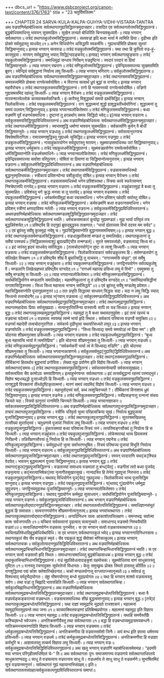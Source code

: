 +++
dbcs_url = "https://www.dsbcproject.org/canon-text/content/376/1763"
title = "23 चतुर्विंशतितमः"

+++
CHAPTER 24
SARVA-KULA-KALPA-GUHYA-VIDHI-VISTARA-TANTRA
अथ वज्रपाणिर्महाबोधिसत्वः सर्वतथागतगुह्यसिद्धितन्त्रमुदाजहार। तत्रादित एव सर्वतथागतोत्तमसिद्धिगुह्यतन्त्रं।
बुद्धबोधिसमाधिन्तु भावयन् सुसमाहितः।
सुखेन लभ्यते बोधिरिति चिन्त्यावबुध्यती-॥
त्याह भगवान् सर्वतथागतः॥
तत्रेदं तथागतकुलोत्तमसिद्धिगुह्यतन्त्रं।
सत्ववज्रां हृदि बध्वा भार्या मे त्वमिति प्रिया।
दृढीभव इति प्रोक्ते सर्वमुद्रास्तु साधयेत्॥१॥
अनेन विधियोगेन असिद्धापि स्वकर्मभिः।
गुह्यभार्यामिति प्रोक्त्वा सुतरां सिद्धिमाप्नुयाद्॥
इत्याह भगवान् सत्ववज्रः॥
तत्रेदं वज्रकुलोत्तमसिद्धिगुह्यतन्त्रं।
यथा तथा हि कुपितो वज्र-हुं-कारमुद्रया।
मारयन् सर्वबुद्धांस्तु भयात् सिद्धि[न्ददङ्करेद्॥
इत्याह] भगवान् सर्वतथागतहुङ्कारः॥
तत्रेदं पद्मकुलोत्तमसिद्धिगुह्यतन्त्रं।
समाधिमुद्रां सन्धाय निरीक्षन् वज्रदृष्टिना।
स्वदारं परदारं वा प्रियां सिद्धिमवाप्नुयते-॥
त्याह भगवान् पद्मरागः॥
तत्रेदं मणिकुलोत्तमसिद्धिगुह्यतन्त्रं। 
द्वयेन्द्रियसमापत्त्या सुखमग्रमिति ब्रूवन्।
स्वेन्द्रियं सर्वबुद्धानां निर्यात्य लघु सिध्यती-॥
त्याह भगवान् मणिरागः॥
सर्वकुलोत्तमसिद्धिगुह्यतन्त्रः॥
अथ वज्रपाणिर्महाबोधिसत्वः सर्वतथागतसमयसिद्धिगुह्यतन्त्रमुदाजहार। तत्रेदं तथागतसमयसिद्धिगुह्यतन्त्रं। 
समयस्त्वमिति प्रोक्त्वा रागयेत्सर्वयोषितः।
म विरागय सत्वार्थं ध्रुवं बुद्धां स रागयेद्॥
इत्याह भगवान् महावैरोचनः॥
तत्रेदं तथागतकुलसमयसिद्धिगुह्यतन्त्रं।
रागो हि नावमन्तव्यो रागयेत्सर्वयोषितः।
वज्रिणो गुह्यसमयमिदं रक्षंस्तु सिध्यती-॥
त्याह भगवान् वैरोचनः॥
तत्रेदं वज्रकुलसमयसिद्धिगुह्यतन्त्रं।
मारयन्मारयेल्लोकं कायवाक्कर्मसत्क्रियैः।
हूं-कारैस्तु विशुद्ध्यर्थं समयो ह्यर्थसिद्धिद॥
इत्याह भगवान् त्रिलोकविजयः।
तत्रेदं पद्मकुलसमयसिद्धिगुह्यतन्त्रं।
रागः शुद्धात्मनां शुद्धो ह्यशुद्धस्तीर्थ्ययोगिनां।
शुद्धात्मनां तु समयं पालयन् सिद्धिमाप्नुयाद्॥
इत्याह भगवानवलोकितेश्वरः॥
तत्रेदं मणिकुलसमयसिद्धिगुह्यतन्त्रं।
बध्वा वज्रमणिं पूर्वं वज्रगर्भसमाधिना।
दुष्टानां तु हरन्नर्थान् समयः सिद्धिदो भवेद्॥
इ]त्याह भगवान् वज्ररत्नः॥
सर्वकुलसमयसिद्धिगुह्यविधिविस्तरतन्त्रं॥
अथ वज्रपाणिर्महाबोधिसत्वः सर्वतथागतधर्मसिद्धिगुह्यतन्त्रमुदाजहार। तत्रेदं तथागतधर्मसिद्धिगुह्यतन्त्रं।
स्वभावशुद्धिं धर्माणां भावयन् सुसमाहितः।
सर्वकार्याणि कुर्वन् वै बोधीं सिद्धिमवाप्नुते-॥
त्याह भगवान् वज्रधातुः॥
तत्रेदं तथागतकुलधर्मसिद्धिगुह्यतन्त्रं।
सर्वसत्वानुरागश्च विषयेष्वविरागिता।
रामारामणशुद्धिस्तु गुह्यधर्मः सुसिद्धिद॥
इत्याह भगवान् वज्रगुह्यः॥
तत्रेदं वज्रकुलधर्मसिद्धिगुह्यतन्त्रं।
नासाहुंकारयोगेन सर्वदुष्टांस्तु मारयन्। 
सूक्ष्मवज्रसमाधिस्थः परां सिद्धिमवाप्नुयाद्॥
इत्याह भगवान् धर्महुंकारः॥
तत्रेदं पद्मकुलधर्मसिद्धिगुह्यतन्त्रं।
सूक्ष्मवज्रप्रयोगेण रामयेत्सर्वयोषितः।
धर्मसिद्धिमवाप्नोति वज्रधर्मसमाधिने-॥
त्याह भगवानवलोकितेश्वरः।
तत्रेदं मणिकुलधर्मसिद्धिगुह्यतन्त्रं।
द्वयेन्द्रियसमापत्त्या सर्वाशा परिपूरयन्। 
योषितां वा प्रियाणां वा सिद्धिमाप्नोत्यनुत्तराम्।
इत्याह भगवान् वज्ररत्नः॥
सर्वकुलधर्मसिद्धिगुह्यविधिविस्तरतन्त्रं॥
अथ वज्रपाणिर्महाबोधिसत्वः सर्वतथागतकर्मसिद्धिगुह्यतन्त्रमुदाजहार। तत्रेदं तथागतकर्मसिद्धिगुह्यतन्त्रं।
वज्रसत्वसमाधिस्थो बुद्धानुस्मृतिभावकः।
स्त्रीकायं प्रविशन्योन्या वशीकुर्यात्तु योषित॥
इत्याह भगवान् वैरोचनः॥
तत्रेदं तथागतकुलकर्मसिद्धिगुह्यतन्त्रं।
वज्रसत्वसमाधिस्थो भगेन प्रविशंस्तथा।
स्त्रिया काये स्फरेत्सम्यग् निश्चेष्टामपि रागयेद्॥
इत्याह भगवान् वज्ररागः॥
तत्रेदं वज्रकुलकर्मसिद्धिगुह्यतन्त्रं।
वज्रहुंकारमुद्रां वै बध्वा तु सुसमाहितः।
प्रविशंस्तु भगे क्रुद्धः मनसा स तु पातयेद्॥
इत्याह भगवान् वज्रसमयः॥
तत्रेदं पद्मकुलकर्मसिद्धिगुह्यतन्त्रं।
धर्मकर्ममयीमुद्रां बध्वा पद्मसमाधिना।
भगेन प्रविशन् रक्षेदपि सर्वास्तु योषित॥
इत्याह भगवान् वज्रपद्मः।
तत्रेदं मणिकुलकर्मसिद्धिगुह्यतन्त्रं।
कर्मवज्रमणिं बध्वा वज्ररत्नसमाधिना।
भगेन प्रविशन् स्त्रीणां क्षणादाविश्य नर्तती-॥
त्याह भगवान् वज्ररत्नः॥
सर्वकुलकर्मसिद्धिगुह्यविधिविस्तरतन्त्रं॥
अथवज्रपाणिर्महाबोधिसत्वः सर्वतथागतमण्डलशुद्धिसिद्धिगुह्यतन्त्रमुदाजहार। तत्रेदं सर्वतथागतचक्रशुद्धिसिद्धिगुह्यतन्त्रं भवति।
धर्मचक्रसमाकारं कुर्याद्वा गुह्यमण्डलं। 
मुद्रा भार्या परिवृतं तत्र बुद्धन्निवेशयेत्॥१॥ 
प्रविष्ट्वैव हि तद्गुह्यं ब्रूयाद्बुद्धस्य तत्क्षणात्।
“भार्या ह्येतास्तव विभो ददस्व मम सर्वद”॥२॥
एवं ब्रूवंस्तु सर्वेषु कुलमुद्रा नयेषु च। 
गुह्यसिद्धिमवाप्नोति बुद्धानामसमत्विषाम्॥३॥
इत्याह भगवान् बुद्धः॥
तत्रेदं तथागतकुलसर्वमण्डलसिद्धिगुह्यतन्त्रं। 
वज्रधातुप्रतीकाशं मण्डलं तु समालिखेत्। 
तथागतकुलानां तु सर्वेषां परमन्नयं॥
[सिद्धिकामस्त्वाशु] ब्रूयात्प्रवि[ष्टैव तन्मण्डलं]। 
सुरते समयस्त्वंहोः, वज्रसत्वाद्य सिध्य मां॥२॥
इदं जपंस्तु हृदयं साधयेत् सर्वसिद्धयः।
[तत्वचोदनयोगे]न तुष्टः स त्वाशु सिध्यती-॥
त्याह भगवान् वज्रसत्वः॥
तत्रेदं वज्रकुलसर्वमण्डलसिद्धिगुह्यतन्त्रं। 
त्रिलोकविजयाकारं सर्ववज्रकुलस्य हि। 
सर्वमण्डलयोगं तु संलिखेत विचक्षणः॥१॥
तं प्रविष्ट्वैव शीघ्रं वै ब्रूयात्सिद्धिं तु याचयन्। 
“रागात्त्वमसि संभूत”, एवं सर्वेषु सिध्यती-॥२॥
त्याह भगवान् वज्रहुंकारः॥
तत्रेदं पद्मकुलमण्डलसिद्धिगुह्यतन्त्रं।
जगद्विनययोगेन सर्वपद्मकुलेषु वै।
मण्डलानि लिखेत्प्रज्ञस्तं प्रविष्ट्वैव वाग्वदेत्॥१॥ 
“रागधर्म महापद्म प्रसिध्य लघु मे विभो”।
एवमुक्त्वा तु सर्वेषु मण्डलेषु स सिध्यती-॥२॥
त्याह भगवानवलोकितेश्वरः॥
तत्रेदं मणिकुलमण्डलसिद्धिगुह्यतन्त्रं।
सर्वार्थसिद्धियोगेन मण्डलानि समालिखेत्। 
महामणिकुलानां तु तं प्रविष्ट्वैव वाग्वदेत्॥१॥
“सर्वाभिप्रायसिद्धीनां रागाशासिद्धिरुत्तमा। 
सिध्य सिध्य महासत्व भगवन् सर्वसिद्धये”॥२॥
एवं ब्रूवंस्तु सर्वेषु मण्डलेषु प्रवेशतः।
महासिद्धिमवाप्नोति पूजागुह्यमनुत्तरं॥३॥
ततः प्रभृति सिद्धात्मा साधयन् सिद्धयः सदा।
यदा न लघु सिद्धिः स्यात् सिध्यन्ते तत्वचोदनैर्॥४॥
इत्याह भ[गवान् वज्रसत्वः॥]
सर्वकुलमण्डलसिद्धिगुह्यविधिविस्तरतन्त्रं॥
अथ वज्रपाणिर्महाबोधिसत्वः सर्वतथागतसर्वमुद्रागुह्यसिद्धितन्त्रमुदाजहार। तत्रेदं तथागतमुद्रागुह्यसिद्धितन्त्रं। 
तथागतमहादेव्यः प्रियाः सर्वसुखप्रदाः।
सत्यानुपरिवर्तिन्या वास्सत्यैः सापि ता यन्न सिध्यत॥
इत्याह भगवान् बुद्धः॥
तत्रेदं तथागतकुलमहामुद्रागुह्यसिद्धितन्त्रं।
महामुद्रां तु वै बध्वा यथावदनुपूर्वशः।
इदं तत्वं रहस्यं च वज्रवाचा वदेत्वयं॥१॥
वज्रसत्वः स्वयमहं त्वम्मे भार्या हृदि स्थिता।
सर्वकायं परिष्वज्य वज्रगर्वे समुत्क्षिप॥२॥ 
वज्रगर्वा महादेवी तत्वचोदानुरागिता। 
सर्वकाये दृढीभूत्वा यथावत्सिध्यते लघुर्॥३॥
इत्याह भगवान् वज्रगर्वापतिः॥
तत्रेदं वज्रकुलसमयमुद्रागुह्यसिद्धितन्त्रं।
“सिध्य सिध्याद्य समये समयोऽहं त्वं प्रिया मम”।
इति चोदनया शीघ्रमनुरक्ता प्रसिध्यती-॥
त्याह भगवान् वज्रसत्वः॥
तत्रेदं पद्मकुलधर्ममुद्रागुह्यसिद्धितन्त्रं।
“बुध्य बुध्य महासत्वि भार्या मे त्वमतिप्रिया”।
इति चोदनया शीघ्रमनुरक्ता तु सिध्यती-॥
त्याह भगवान् वज्रधर्मः॥
तत्रेदं मणिकुलकर्ममुद्रागुह्यसिद्धितन्त्रं।
“सर्वकर्मकरी भार्या त्वं मे सिध्याद्य वज्रिणि”।
इति चोदनया शीघ्रमनुरक्ता तु सिध्यती-॥
त्याह भगवानाकाशगर्भः॥
सर्वकुलसर्वमुद्रा[गुह्यसि]द्धिविधिविस्तरतन्त्रं॥
अथ वज्रपाणिर्महाबोधिसत्वः सर्वतथागतसमयगुह्यसिद्धितन्त्रमुदाजहार। तत्रेदं तथाग[तसमयगु]ह्यसिद्धितन्त्रं।
तीर्थिकानां हितार्थाय बुद्धभार्या प्रगोपिता। 
लेख्या मुद्रा प्रयोगेण इति विज्ञेय सिध्यती-॥
त्याह भगवान् सर्वतथागत[समयः॥]
तत्रेदं तथागतकुलसमयगुह्यसिद्धितन्त्रं।
सर्वसत्वमनोव्यापी सर्वसत्वसुखप्रदः।
सर्वसत्वपिता चैव कामोऽग्रः समयाग्रिणाम्॥
इत्याहुर्भगवन्तः सर्वतथागताः॥
इदं तत्सर्वबुद्धानां रहस्यं परमाद्भुतं।
विज्ञेय श्रद्दधच्छ्द्धो दुःसाध्योऽपि हि सिध्यती-॥
त्याह भगवान् वज्रधरः॥
तत्रेदं वज्रकुलसमयगुह्यसिद्धितन्त्रं।
रागशुद्ध्यै विरक्तानां तीर्थ्यदृष्टिकृतात्मनां।
मारणं समयं त्वग्रमिदं विज्ञेयं सिध्यती-॥
त्याह भगवान् वज्रधरः॥
तत्रेदं पद्मकुलसमयगुह्यसिद्धितन्त्रं।
महाभूतोद्भवं सर्वं, कथं त्वशुचिरुच्यते ?।
तीर्थिकानां विनाशाय ध्रुवं सिद्धिमवाप्नुयाद्॥
इत्याह भगवान् वज्रनेत्रः॥
तत्रेदं मणिकुलसमयगुह्यसिद्धितन्त्रं।
स्त्रीप्रसङ्गात्तु रत्नानां संचयः क्रियते यदा। 
स्त्रियो ह्यनुत्तरं रत्नमिति चिन्त्यते सिध्यती-॥
त्याह भगवानाज्ञाकरः॥
सर्वकलसमयगुह्यसिद्धिविधिविस्तरतन्त्रः॥
अथ वज्रपाणिर्महाबोधिसत्वः सर्वतथागतपूजागुह्यसिद्धितन्त्रमुदाजहार। तत्रायं तथागतपूजागुह्यसिद्धितन्त्रः।
स्त्रीभिः परिवृतो भूत्वा परिहासक्रिया सुखं।
निर्यात्य बुद्धपूजायां पूजासिद्धिमवाप्नुयाद्॥
इत्याह भगवान् बुद्धः।
तत्रेदं तथागतकुलपूजागुह्यसिद्धितन्त्रं।
सुरतश्रमखिन्नस्तु तत्सौख्यं सुरतोद्भवं।
चतुःप्रणामे पूजायां निर्यात्य लघु सिध्यती-॥
त्याह भगवान् वज्रधरः॥
तत्रेदं वज्रकुलपूजागुह्यसिद्धितन्त्रं।
हुंकारसमयां बध्वा परिष्वज्य स्त्रियं जनं।
तत्परिष्वङ्गसौख्यं तु निर्यात्य हि स सिध्यती-॥
त्याह भगवान् वज्रहुंकारः॥
तत्रेदं पद्मकुलपूजागुह्यसिद्धितन्त्रं।
लोकेश्वरमहं भाव्य प्रियावक्त्रं निरीक्षन्वै।
तन्निरीक्षणसौरव्यं तु निर्यात्य हि स सिध्यती-।
त्याह भगवान् पद्मनेत्रः॥
तत्रेदं मणिकुलपूजागुह्यसिद्धितन्त्रं।
कर्ममुद्राधरो भूत्वा सर्वाभरणभूषितः।
स्त्रियं परिष्वज्य पूजायां विभूतिं निर्यात्य सिध्यती-॥
त्याह भगवान् वज्ररत्नः॥
सर्वकुलपूजागुह्यसिद्धिविधिविस्तरतन्त्रं॥
अथ वज्रपाणिर्महाबोधिसत्वः सर्वतथागतगुह्यपूजासिद्धितन्त्रमुदाजहार। तत्रेदं तथागतगुह्यपूजासिद्धितन्त्रं। 
रमयन् परदाराणि यथा[क]श्चिन्न वेदयेत्। 
भावयन् बुद्धमात्मानं पूजया सिद्धिमाप्नुयाद्॥
इत्याह भगवान् बुद्धः॥
तत्रेदं तथागत[कुल]गुह्यपूजासिद्धितन्त्रं।
वज्रलास्यां समाधाय वज्रमालां तु बन्ध[येत्]।
वज्रगीतां ततो बध्वा पूजयेद् वज्रनृत्यया॥
का[मरत्याभिषेका]ग्र्या नृत्यगीतसुखात्सुखं।
नान्यदस्ति हि तेनेयं गुह्यपूजा निरुत्तरा॥
तत्रेदं वज्रकुलगुह्यपूजासिद्धितन्त्रं॥
यथावद् विधियोगेन पूज[येद्] गुह्यपूजया। 
त्रिलोकविजयं भाव्य पूजासिद्धिम वाप्नुयाद्॥
इत्याह भगवान् वज्रगुह्यः।
तत्रेदं पद्मकुलगुह्यपूजासिद्धितन्त्रं।
य[थावद् गु]ह्ययोगेन धर्ममुद्रा सुपूजयन्। 
जगद्विनयमुद्रास्थः पूजासिद्धिमवाप्नुते-॥
त्याह भगवानवलोकितेश्वरः॥
तत्रेदं मणिकुलगुह्यपूजासिद्धितन्त्रं।
यथावद् गुह्ययोगेन कर्ममुद्रा सुसाधयन्। 
सर्वार्थसिद्धियोगेन पूजासिद्धिमवाप्नुते-॥
त्याह भगवान् वज्रगर्भः॥
सर्वकुलगुह्यपूजाविधिविस्तरतन्त्रं॥
अथ भगवान् वज्रपाणिर्महाबोधिसत्वः सर्वतथागतकुलोद्घाटनगुह्यसिद्धितन्त्रमुदाजहार। तत्रेदं तथागततत्वोत्पत्तिसिद्धिगुह्यतन्त्रं।
समाधिज्ञानसंभूतं बुद्धत्वं हि समासतः।
सत्वरागणयोगेन शीघ्रमाप्नोत्यनुत्तरम्॥
इत्याह भगवांस्तथागतः।
तत्रेदं तथागतकुलमहातत्त्वोद्घाटनसिद्धिगुह्यतन्त्रं।
अनादिनिधनः सत्वः आकाशोत्पत्तिलक्षणः।
समन्तभद्रः सर्वात्मा कामः सर्वजगत्पतिः॥१॥
यच्चित्तं सर्वसत्वानां दृढत्वात् सत्वनुच्यते। 
समाधानाद् वज्रसमो निश्चयैर्याति वज्रतां॥२॥
सत्वाधिष्ठानयोगेन वज्रसत्वः पुनर्भवेत्।
स एव भगवान् सत्वो वज्रकायस्तथागतः॥३॥
स्वचित्तप्रतिवेधादिबुद्धबोधिर्यथाविधि।
स एव भगवान् सर्वतथागतकुलं भवेद्॥
इत्याह भगवाननादिनिधनसत्वः॥
तथागतकुलं सैव सैव वज्रकुलं स्मृतं।
सैव पद्मकुलं शुद्धं सैवोक्तं मणिसत्कुलम्॥
इत्याह भगवान् सर्वतथागतचक्रः॥
सर्वकुलोत्पादनगुह्यसिद्धिविधिविस्तरतन्त्रं॥
अथ वज्रपाणिर्महाबोधिसत्वः सर्वतथागतमुद्राचिन्हाभिधानसिद्धिगुह्यतन्त्रमुदाजहार। तत्रेदं तथागतचिन्हाभिधानसिद्धिगुह्यतन्त्रं भवति। 
स एव भगवान् सत्वो वज्रसत्वो हृदि स्थितः।
समाधानात्समाधिस्तु बुद्धबोधिप्रसाधक॥
इत्याह भगवान् बुद्धः॥
तत्रेदं तथाकुलचिन्हाभिधानसिद्धिगुह्यतन्त्रं।
वज्रं सुप्रतिवेधत्वादङ्कुशं ग्रहमोचकः।
सूक्ष्मवेधितया वाणं साधुकारस्तु तुष्टितः॥१॥
रत्नस्तु रचनादुक्तः सूर्यस्तेजो विधानतः।
केतुः समुच्छ्रयः प्रोक्तः स्मितो हासस्तु कीर्तितः॥२॥
रागशुद्धितया पद्मं कोशः क्लेशारिच्छेदनात्। 
चक्रो मण्डलयोगात्तु वाग्लापाज्जपनुच्यते॥३॥
सर्ववज्रं तु विश्वत्वाद् वर्मदुर्भेद्ययोगतः।
दंष्ट्रा भीषणयोगात्तु बन्धो मुद्राप्रयोगतः॥४॥
यथा हि भगवान् शाश्वो वज्रसत्वस्तु सर्वगः।
तथा वज्रां तु चिह्नादि भावयन्निति सिध्यती-॥
त्याह भगवान् सर्वतथागतचिन्हः।
सर्वकुलचिह्नाभिधानसिद्धिगुह्यतन्त्रं॥
अथ वज्रपाणिर्महाबोधिसत्वः सर्वतथागतमुद्राबन्धोत्पत्तिसिद्धिगुह्यतन्त्रमुदाजहार। तत्रेदं तथागतमुद्राबन्धोत्पत्तिसिद्धिगुह्यतन्त्रं।
बध्वा वै वज्रपर्यङ्कङ्कराभ्यां वज्रबन्धतः।
वज्रसत्वसमाधिस्थः शीघ्रं बुद्धत्वमाप्नुयाद्॥
इत्याह भगवान् बुद्धः॥
[तत्रे]दं तथागतकुलमुद्राबन्धोत्पत्तिसिद्धिगुह्यतन्त्रं।
यथा राज्ञां स्वमुद्राभिः मुद्र्यते राजशासनं।
महात्मनां स्वमुद्राभिरामुद्र्यन्ते तथा जनाः॥१॥
कायवाक्चित्तवज्राणां प्रतिबिम्बप्रयोगतः।
महात्मनां महामुद्रा इति विज्ञाय सिध्यती-॥२॥
त्याह भगवान् महामुद्रः॥
तत्रेदं वज्रकुलमुद्राबन्धोत्पत्तिसिद्धिगुह्यतन्त्रं।
यथाहि समयैस्तीव्रैः कश्चिद्बन्धो भवेज्जनः।
अनतिक्रमणीयैस्तु तथा सर्वतथागताः॥१॥
बद्धा हि वज्रबन्धाग्र्यमुद्रासमयबन्धनैः।
नातिक्रमन्त्यामरणादिति विज्ञाय सिध्यती-॥
त्याह भगवान् वज्रसमयः॥
तत्रेदं धर्मकुलमुद्राबन्धोत्पत्तिसिद्धिगुह्यतन्त्रं।
अनतिक्रमणीया हि वज्रवास्सर्वशो जिनैः।
अयं बन्ध इति ज्ञात्वा धर्ममस्य प्रसिध्यती-॥
त्याह भगवान् वज्रधर्मः॥
तत्रेदं कर्मकुलमुद्राबन्धोत्पत्तिसिद्धिगुह्यतन्त्रं।
अनतिक्रमणीया हि वज्राज्ञा कर्मभूरि च।
आज्ञावतस्तु तत्कर्म विज्ञाय लघु सिध्यती-॥
त्याह भगवान् वज्रः॥
सर्वकुलमुद्राबन्धोत्पत्तिसिद्धिविधिविस्तरगुह्यतन्त्रं॥
अथ खलु भगवान् वज्रपाणिं महाबोधिसत्वमेवमाह। “इदमपि मया भगवन् परिगृहीतमधिष्ठितं चे-” ति॥
अथ सर्वतथागताः पुनः समाजमागम्य वज्रपाणये सर्वतथागतधिपतये साधुकाराण्यददुः॥
साधु ते वज्रसत्वाय वज्ररत्नाय साधु ते। 
वज्रधर्माय ते साधु साधु ते वज्रकर्मणे॥
सुभाषितमिदं सूत्रं वज्रयानमनुत्तरं।
सर्वतथागतं गुह्यं महायानाभिसंग्रहम्॥ इति॥
सर्वतथागततत्वसंग्रहात्सर्वकुलकल्पगुह्यविधिविस्तरतन्त्रं समाप्तं॥
